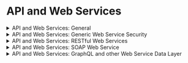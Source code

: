 # API and Web Services

<details>
  <summary>
    API and Web Services: General
  </summary>
  
  * Ensure that adequate authentication, session management, and authorization of all web services are in place.
  * Validate all parameters that transit from a lower to higher trust level.
  * Design in effective security controls for all API types, including cloud and serverless APIs.
</details>

<details>
  <summary>
    API and Web Services: Generic Web Service Security
  </summary>
  
  * Use the same encodings and parsers across all application components to avoid parsing attacks that exploit different parsing behavior.
  * Limit access to administration and management functions to authorized administrators.
  * Verify API URLs do not expose sensitive information, such as the API key, session tokens etc.
  * Make authorization decisions at the URI (enforced at the controller or router) and at the resource level (enforced by model-based permissions).
  * Reject requests containing unexpected or missing content types with appropriate headers (HTTP response 406 Unacceptable or 415 Unsupported Media Type).
</details>

<details>
  <summary>
    API and Web Services: RESTful Web Services
  </summary>
  
  * Disable RESTful HTTP methods that are not valid for the user or action (e.g. DELETE or PUT on protected resources).
  * Validate JSON schema before accepting.
  * Protect RESTful web services that utilize cookies from Cross-Site Request Forgery via the use of at least one of the following: 
    * Triple or double submit cookie pattern
    * CSRF nonces
    * ORIGIN request header checks
  * Use anti-automation controls for REST services to protect against excessive calls, especially if the API is unauthenticated.
  * Confirm the incoming Content-Type is the expected one, such as application/xml or application/JSON.
  * Verify that the message headers and payload are trustworthy and not modified in transit. 
  * Require strong encryption for transport as it provides both confidentiality and integrity protection. 
  * Use per-message digital signatures to provide additional assurance for high-security applications (but also have additional complexity).
</details>

<details>
  <summary>
    API and Web Services: SOAP Web Service
  </summary>
  
  * Validate XSD schema to ensure a properly formed XML document, followed by validation of each input field before any processing of the data.
  * Sign message payloads using WS-Security to ensure reliable transport between client and service.
</details>

<details>
  <summary>
    API and Web Services: GraphQL and other Web Service Data Layer
  </summary>
  
  * Use query whitelisting or depth limiting and amount limiting to prevent GraphQL or data layer expression denial of service (DoS)
  * Use query cost analysis for advanced scenarios.
  * Use GraphQL or other data layer authorization logic at the business logic layer instead of the GraphQL layer.
</details>

